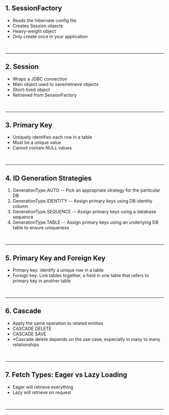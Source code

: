 ## 1. SessionFactory

- Reads the hibernate config file
- Creates Session objects
- Heavy-weight object
- Only create once in your application 

<br>
<hr>


## 2. Session

- Wraps a JDBC connection
- Main object used to save/retrieve objects
- Short-lived object
- Retrieved from SessionFactory

<br>
<hr>

## 3. Primary Key

- Uniquely identifies each row in a table
- Must be a unique value
- Cannot contain NULL values

<br>
<hr>

## 4. ID Generation Strategies
1. GenerationType.AUTO -- Pick an appropriate strategy for the particular DB
2. GenerationType.IDENTITY -- Assign primary keys using DB identity column
3. GenerationType.SEQUENCE -- Assign primary keys using a database sequence
4. GenerationType.TABLE -- Assign primary keys using an underlying DB table to ensure uniqueness

<br>
<hr>

## 5. Primary Key and Foreign Key
- Primary key: identify a unique row in a table
- Foreign key: Link tables together, a field in one table that refers to primary key in another table

<br>
<hr>

## 6. Cascade
- Apply the same operation to related entities
- CASCADE DELETE
- CASCADE SAVE
- *Cascade delete depends on the use case, especially in many to many relationships

<br>
<hr>

## 7. Fetch Types: Eager vs Lazy Loading
- Eager will retrieve everything
- Lazy will retrieve on request

<br>
<hr>

